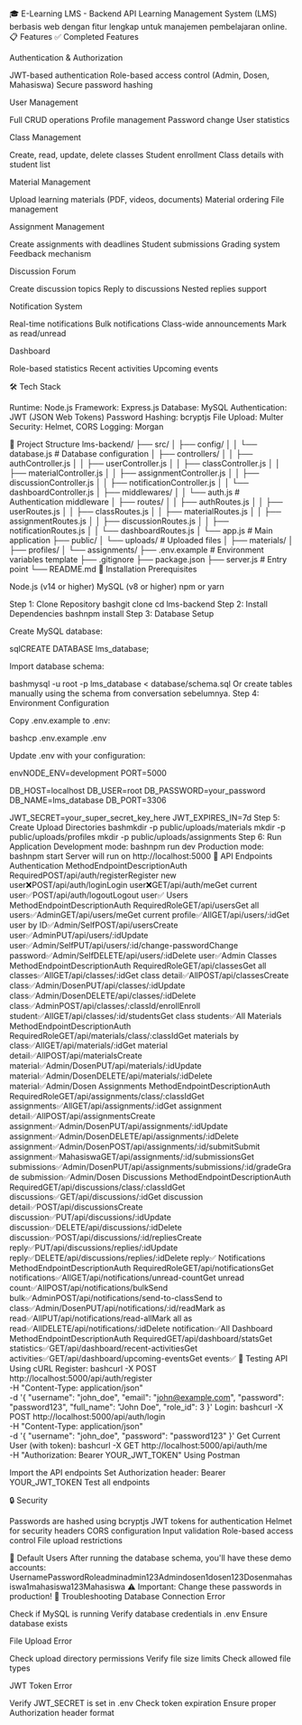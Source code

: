 🎓 E-Learning LMS - Backend API
Learning Management System (LMS) berbasis web dengan fitur lengkap untuk manajemen pembelajaran online.
📋 Features
✅ Completed Features

Authentication & Authorization

JWT-based authentication
Role-based access control (Admin, Dosen, Mahasiswa)
Secure password hashing


User Management

Full CRUD operations
Profile management
Password change
User statistics


Class Management

Create, read, update, delete classes
Student enrollment
Class details with student list


Material Management

Upload learning materials (PDF, videos, documents)
Material ordering
File management


Assignment Management

Create assignments with deadlines
Student submissions
Grading system
Feedback mechanism


Discussion Forum

Create discussion topics
Reply to discussions
Nested replies support


Notification System

Real-time notifications
Bulk notifications
Class-wide announcements
Mark as read/unread


Dashboard

Role-based statistics
Recent activities
Upcoming events



🛠️ Tech Stack

Runtime: Node.js
Framework: Express.js
Database: MySQL
Authentication: JWT (JSON Web Tokens)
Password Hashing: bcryptjs
File Upload: Multer
Security: Helmet, CORS
Logging: Morgan

📁 Project Structure
lms-backend/
├── src/
│   ├── config/
│   │   └── database.js          # Database configuration
│   ├── controllers/
│   │   ├── authController.js
│   │   ├── userController.js
│   │   ├── classController.js
│   │   ├── materialController.js
│   │   ├── assignmentController.js
│   │   ├── discussionController.js
│   │   ├── notificationController.js
│   │   └── dashboardController.js
│   ├── middlewares/
│   │   └── auth.js              # Authentication middleware
│   ├── routes/
│   │   ├── authRoutes.js
│   │   ├── userRoutes.js
│   │   ├── classRoutes.js
│   │   ├── materialRoutes.js
│   │   ├── assignmentRoutes.js
│   │   ├── discussionRoutes.js
│   │   ├── notificationRoutes.js
│   │   └── dashboardRoutes.js
│   └── app.js                   # Main application
├── public/
│   └── uploads/                 # Uploaded files
│       ├── materials/
│       ├── profiles/
│       └── assignments/
├── .env.example                 # Environment variables template
├── .gitignore
├── package.json
├── server.js                    # Entry point
└── README.md
🚀 Installation
Prerequisites

Node.js (v14 or higher)
MySQL (v8 or higher)
npm or yarn

Step 1: Clone Repository
bashgit clone <repository-url>
cd lms-backend
Step 2: Install Dependencies
bashnpm install
Step 3: Database Setup

Create MySQL database:

sqlCREATE DATABASE lms_database;

Import database schema:

bashmysql -u root -p lms_database < database/schema.sql
Or create tables manually using the schema from conversation sebelumnya.
Step 4: Environment Configuration

Copy .env.example to .env:

bashcp .env.example .env

Update .env with your configuration:

envNODE_ENV=development
PORT=5000

DB_HOST=localhost
DB_USER=root
DB_PASSWORD=your_password
DB_NAME=lms_database
DB_PORT=3306

JWT_SECRET=your_super_secret_key_here
JWT_EXPIRES_IN=7d
Step 5: Create Upload Directories
bashmkdir -p public/uploads/materials
mkdir -p public/uploads/profiles
mkdir -p public/uploads/assignments
Step 6: Run Application
Development mode:
bashnpm run dev
Production mode:
bashnpm start
Server will run on http://localhost:5000
📡 API Endpoints
Authentication
MethodEndpointDescriptionAuth RequiredPOST/api/auth/registerRegister new user❌POST/api/auth/loginLogin user❌GET/api/auth/meGet current user✅POST/api/auth/logoutLogout user✅
Users
MethodEndpointDescriptionAuth RequiredRoleGET/api/usersGet all users✅AdminGET/api/users/meGet current profile✅AllGET/api/users/:idGet user by ID✅Admin/SelfPOST/api/usersCreate user✅AdminPUT/api/users/:idUpdate user✅Admin/SelfPUT/api/users/:id/change-passwordChange password✅Admin/SelfDELETE/api/users/:idDelete user✅Admin
Classes
MethodEndpointDescriptionAuth RequiredRoleGET/api/classesGet all classes✅AllGET/api/classes/:idGet class detail✅AllPOST/api/classesCreate class✅Admin/DosenPUT/api/classes/:idUpdate class✅Admin/DosenDELETE/api/classes/:idDelete class✅AdminPOST/api/classes/:classId/enrollEnroll student✅AllGET/api/classes/:id/studentsGet class students✅All
Materials
MethodEndpointDescriptionAuth RequiredRoleGET/api/materials/class/:classIdGet materials by class✅AllGET/api/materials/:idGet material detail✅AllPOST/api/materialsCreate material✅Admin/DosenPUT/api/materials/:idUpdate material✅Admin/DosenDELETE/api/materials/:idDelete material✅Admin/Dosen
Assignments
MethodEndpointDescriptionAuth RequiredRoleGET/api/assignments/class/:classIdGet assignments✅AllGET/api/assignments/:idGet assignment detail✅AllPOST/api/assignmentsCreate assignment✅Admin/DosenPUT/api/assignments/:idUpdate assignment✅Admin/DosenDELETE/api/assignments/:idDelete assignment✅Admin/DosenPOST/api/assignments/:id/submitSubmit assignment✅MahasiswaGET/api/assignments/:id/submissionsGet submissions✅Admin/DosenPUT/api/assignments/submissions/:id/gradeGrade submission✅Admin/Dosen
Discussions
MethodEndpointDescriptionAuth RequiredGET/api/discussions/class/:classIdGet discussions✅GET/api/discussions/:idGet discussion detail✅POST/api/discussionsCreate discussion✅PUT/api/discussions/:idUpdate discussion✅DELETE/api/discussions/:idDelete discussion✅POST/api/discussions/:id/repliesCreate reply✅PUT/api/discussions/replies/:idUpdate reply✅DELETE/api/discussions/replies/:idDelete reply✅
Notifications
MethodEndpointDescriptionAuth RequiredRoleGET/api/notificationsGet notifications✅AllGET/api/notifications/unread-countGet unread count✅AllPOST/api/notifications/bulkSend bulk✅AdminPOST/api/notifications/send-to-classSend to class✅Admin/DosenPUT/api/notifications/:id/readMark as read✅AllPUT/api/notifications/read-allMark all as read✅AllDELETE/api/notifications/:idDelete notification✅All
Dashboard
MethodEndpointDescriptionAuth RequiredGET/api/dashboard/statsGet statistics✅GET/api/dashboard/recent-activitiesGet activities✅GET/api/dashboard/upcoming-eventsGet events✅
🧪 Testing API
Using cURL
Register:
bashcurl -X POST http://localhost:5000/api/auth/register \
  -H "Content-Type: application/json" \
  -d '{
    "username": "john_doe",
    "email": "john@example.com",
    "password": "password123",
    "full_name": "John Doe",
    "role_id": 3
  }'
Login:
bashcurl -X POST http://localhost:5000/api/auth/login \
  -H "Content-Type: application/json" \
  -d '{
    "username": "john_doe",
    "password": "password123"
  }'
Get Current User (with token):
bashcurl -X GET http://localhost:5000/api/auth/me \
  -H "Authorization: Bearer YOUR_JWT_TOKEN"
Using Postman

Import the API endpoints
Set Authorization header: Bearer YOUR_JWT_TOKEN
Test all endpoints

🔒 Security

Passwords are hashed using bcryptjs
JWT tokens for authentication
Helmet for security headers
CORS configuration
Input validation
Role-based access control
File upload restrictions

📝 Default Users
After running the database schema, you'll have these demo accounts:
UsernamePasswordRoleadminadmin123Admindosen1dosen123Dosenmahasiswa1mahasiswa123Mahasiswa
⚠️ Important: Change these passwords in production!
🐛 Troubleshooting
Database Connection Error

Check if MySQL is running
Verify database credentials in .env
Ensure database exists

File Upload Error

Check upload directory permissions
Verify file size limits
Check allowed file types

JWT Token Error

Verify JWT_SECRET is set in .env
Check token expiration
Ensure proper Authorization header format